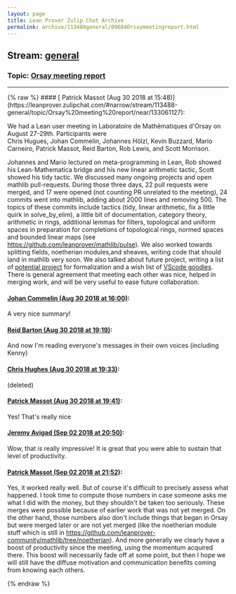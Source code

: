 ```yaml
---
layout: page
title: Lean Prover Zulip Chat Archive 
permalink: archive/113488general/09684Orsaymeetingreport.html
---
```


## Stream: [general](https://leanprover-community.github.io/archive/113488general/index.html)
### Topic: [Orsay meeting report](https://leanprover-community.github.io/archive/113488general/09684Orsaymeetingreport.html)

---

<base href="https://leanprover.zulipchat.com">
{% raw %}
#### [ Patrick Massot (Aug 30 2018 at 15:48)](https://leanprover.zulipchat.com/#narrow/stream/113488-general/topic/Orsay%20meeting%20report/near/133061127):
<p>We had a Lean user meeting in Laboratoire de Mathématiques d'Orsay on August 27-29th. Participants were <br>
Chris Hugues, Johan Commelin, Johannes Hölzl, Kevin Buzzard, Mario Carneiro, Patrick Massot, Reid Barton, Rob Lewis, and Scott Morrison. </p>
<p>Johannes and Mario lectured on meta-programming in Lean, Rob showed his Lean-Mathematica bridge and his new linear arithmetic tactic, Scott showed his tidy tactic. We discussed many ongoing projects and open mathlib pull-requests. During those three days, 22 pull requests were merged, and 17 were opened (not counting PR unrelated to the meeting), 24 commits went into mathlib, adding about 2000 lines and removing 500. The topics of these commits include tactics (tidy, linear arithmetic, fix a little quirk in solve_by_elim), a little bit of documentation, category theory, arithmetic in rings, additional lemmas for filters, topological and uniform spaces in preparation for completions of topological rings, normed spaces and bounded linear maps (see <a href="https://github.com/leanprover/mathlib/pulse" target="_blank" title="https://github.com/leanprover/mathlib/pulse">https://github.com/leanprover/mathlib/pulse</a>). We also worked towards splitting fields, noetherian modules,and sheaves, writing code that should land in mathlib very soon. We also talked about future project, writing a list of <a href="https://github.com/leanprover-community/mathlib/wiki/Potential-projects" target="_blank" title="https://github.com/leanprover-community/mathlib/wiki/Potential-projects">potential project</a> for formalization and a wish list of <a href="https://github.com/leanprover-community/mathlib/wiki/VScode-goodies" target="_blank" title="https://github.com/leanprover-community/mathlib/wiki/VScode-goodies">VScode goodies</a>. There is general agreement that meeting each other was nice, helped in merging work, and will be very useful to ease future collaboration.</p>

#### [ Johan Commelin (Aug 30 2018 at 16:00)](https://leanprover.zulipchat.com/#narrow/stream/113488-general/topic/Orsay%20meeting%20report/near/133061914):
<p>A very nice summary!</p>

#### [ Reid Barton (Aug 30 2018 at 19:19)](https://leanprover.zulipchat.com/#narrow/stream/113488-general/topic/Orsay%20meeting%20report/near/133073012):
<p>And now I'm reading everyone's messages in their own voices (including Kenny)</p>

#### [ Chris Hughes (Aug 30 2018 at 19:33)](https://leanprover.zulipchat.com/#narrow/stream/113488-general/topic/Orsay%20meeting%20report/near/133073724):
<p>(deleted)</p>

#### [ Patrick Massot (Aug 30 2018 at 19:41)](https://leanprover.zulipchat.com/#narrow/stream/113488-general/topic/Orsay%20meeting%20report/near/133074254):
<p>Yes! That's really nice</p>

#### [ Jeremy Avigad (Sep 02 2018 at 20:50)](https://leanprover.zulipchat.com/#narrow/stream/113488-general/topic/Orsay%20meeting%20report/near/133224728):
<p>Wow, that is really impressive! It is great that you were able to sustain that level of productivity.</p>

#### [ Patrick Massot (Sep 02 2018 at 21:52)](https://leanprover.zulipchat.com/#narrow/stream/113488-general/topic/Orsay%20meeting%20report/near/133226474):
<p>Yes, it worked really well. But of course it's difficult to precisely assess what happened. I took time to compute those numbers in case someone asks me what I did with the money, but they shouldn't be taken too seriously. These merges were possible because of earlier work that was not yet merged. On the other hand, those numbers also don't include things that began in Orsay but were merged later or are not yet merged (like the noetherian module stuff which is still in <a href="https://github.com/leanprover-community/mathlib/tree/noetherian" target="_blank" title="https://github.com/leanprover-community/mathlib/tree/noetherian">https://github.com/leanprover-community/mathlib/tree/noetherian</a>). And more generally we clearly have a boost of productivity since the meeting, using the momentum acquired there. This boost will necessarily fade off at some point, but then I hope we will still have the diffuse motivation and communication benefits coming from knowing each others.</p>


{% endraw %}
